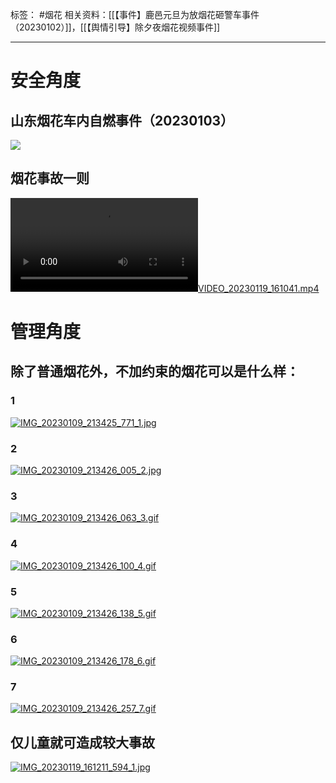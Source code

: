 标签： #烟花 
相关资料：[[【事件】鹿邑元旦为放烟花砸警车事件（20230102）]]，[[【舆情引导】除夕夜烟花视频事件]]
***
# 安全角度
## 山东烟花车内自燃事件（20230103）
![](https://raw.githubusercontent.com/bluntvoice/mypic/main/IMG_20230106_041400_341.jpg)
## 烟花事故一则
[![VIDEO_20230119_161041.mp4](https://raw.githubusercontent.com/bluntvoice/mypic/main/VIDEO_20230119_161041.mp4)](https://raw.githubusercontent.com/bluntvoice/mypic/main/VIDEO_20230119_161041.mp4)
# 管理角度
## 除了普通烟花外，不加约束的烟花可以是什么样：
### 1
[![IMG_20230109_213425_771_1.jpg](https://raw.githubusercontent.com/bluntvoice/mypic/main/IMG_20230109_213425_771_1.jpg)](https://raw.githubusercontent.com/bluntvoice/mypic/main/IMG_20230109_213425_771_1.jpg)
### 2
[![IMG_20230109_213426_005_2.jpg](https://raw.githubusercontent.com/bluntvoice/mypic/main/IMG_20230109_213426_005_2.jpg)](https://raw.githubusercontent.com/bluntvoice/mypic/main/IMG_20230109_213426_005_2.jpg)
### 3
[![IMG_20230109_213426_063_3.gif](https://raw.githubusercontent.com/bluntvoice/mypic/main/IMG_20230109_213426_063_3.gif)](https://raw.githubusercontent.com/bluntvoice/mypic/main/IMG_20230109_213426_063_3.gif)
### 4
[![IMG_20230109_213426_100_4.gif](https://raw.githubusercontent.com/bluntvoice/mypic/main/IMG_20230109_213426_100_4.gif)](https://raw.githubusercontent.com/bluntvoice/mypic/main/IMG_20230109_213426_100_4.gif)
### 5
[![IMG_20230109_213426_138_5.gif](https://raw.githubusercontent.com/bluntvoice/mypic/main/IMG_20230109_213426_138_5.gif)](https://raw.githubusercontent.com/bluntvoice/mypic/main/IMG_20230109_213426_138_5.gif)
### 6
[![IMG_20230109_213426_178_6.gif](https://raw.githubusercontent.com/bluntvoice/mypic/main/IMG_20230109_213426_178_6.gif)](https://raw.githubusercontent.com/bluntvoice/mypic/main/IMG_20230109_213426_178_6.gif)
### 7
[![IMG_20230109_213426_257_7.gif](https://raw.githubusercontent.com/bluntvoice/mypic/main/IMG_20230109_213426_257_7.gif)](https://raw.githubusercontent.com/bluntvoice/mypic/main/IMG_20230109_213426_257_7.gif)
## 仅儿童就可造成较大事故
[![IMG_20230119_161211_594_1.jpg](https://raw.githubusercontent.com/bluntvoice/mypic/main/IMG_20230119_161211_594_1.jpg)](https://raw.githubusercontent.com/bluntvoice/mypic/main/IMG_20230119_161211_594_1.jpg)